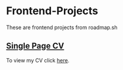 # Frontend-Projects
These are frontend projects from roadmap.sh

## [Single Page CV]([https://roadmap.sh/projects/single-page-cv](https://roadmap.sh/projects/single-page-cv))
To view my CV click [here](https://tedliew.github.io/Frontend-Projects/singlepageCV.html).
